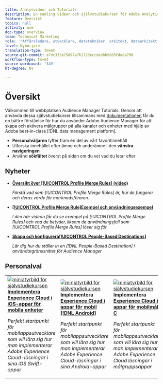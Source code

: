```yaml
---
title: Analysvideor och Tutorials
description: En samling videor och självstudiekurser för Adobe Analytics.
feature: Översikt
topics: null
activity: use
doc-type: overview
team: Technical Marketing
role: '"Affärsledare, utvecklare, datatekniker, arkitekt, dataarkitekt, administratör, ledare"'
level: Nybörjare
translation-type: tm+mt
source-git-commit: a7dc335e75697a7b1720eccdadbb9605fdeda798
workflow-type: tm+mt
source-wordcount: '349'
ht-degree: 8%

---
```



# Översikt

Välkommen till webbplatsen Audience Manager Tutorials.  Genom att använda dessa självstudiekurser tillsammans med [dokumentationen](https://experienceleague.adobe.com/docs/audience-manager/user-guide/aam-home.html) får du en bättre förståelse för hur du använder Adobe Audience Manager för att skapa och aktivera målgrupper på alla kanaler och enheter med hjälp av Adobe best-in-class [!DNL data management platform].

* **Personalväljaren** lyfter fram en del av vårt favoritinnehåll
* Utforska innehållet efter ämne och underämne i den **vänstra navigeringen**
* Använd **sökfältet** överst på sidan om du vet vad du letar efter

## Nyheter

* **[Översikt över  [!UICONTROL Profile Merge Rules] (video)](build-and-manage-audiences/profile-merge/overview-of-profile-merge-rules.md)**

   *Förstå vad som  [!UICONTROL Profile Merge Rules] är, hur de fungerar och deras värde för marknadsföraren.*

* **[[!UICONTROL Profile Merge Rule]Exempel och användningsexempel](build-and-manage-audiences/profile-merge/profile-merge-rule-examples-and-use-cases.md)**

   *I den här videon får du se exempel på  [!UICONTROL Profile Merge Rules] och vad de betyder, liksom de användningsfall som  [!UICONTROL Profile Merge Rules] löser sig för.*

* **[Skapa och konfigurera[!UICONTROL People-Based Destinations]](data-activation/people-based-destinations/create-and-configure-people-based-destinations.md)**

   *Lär dig hur du ställer in en  [!DNL People-Based Destination] i användargränssnittet för Audience Manager*

## Personalval

<table>
<tr>
  <td>
    <a href="https://docs.adobe.com/content/help/en/experience-cloud/implementing-in-mobile-ios-swift-apps-with-launch/index.html">
      <img alt="miniatyrbild för självstudiekursen"Implementera Experience Cloud i mobila iOS Swift-program"" src="assets/thumb_swift.png" />
    </a>
    <div>
      <a href="https://docs.adobe.com/content/help/en/experience-cloud/implementing-in-mobile-ios-swift-apps-with-launch/index.html">
    <strong>Implementera Experience Cloud i iOS-appar för mobila enheter</strong>
    </a>
    </div>
    <p>
    <em>Perfekt startpunkt för mobilappsutvecklare som vill lära sig hur man implementerar Adobe Experience Cloud-lösningar i sina iOS Swift-appar</em>
    <p>
  </td>
  <td>
    <a href="https://docs.adobe.com/content/help/en/experience-cloud/implementing-in-mobile-android-apps-with-launch/index.html">
      <img alt="miniatyrbild för självstudiekursen"Implementera Experience Cloud i mobila Android-program"" src="assets/thumb_android.png" />
    </a>
    <div>
      <a href="https://docs.adobe.com/content/help/en/experience-cloud/implementing-in-mobile-android-apps-with-launch/index.html">
    <strong>Implementera Experience Cloud i appar för mobil [!DNL Android]</strong>
    </a>
    </div>
    <p>
    <em>Perfekt startpunkt för mobilappsutvecklare som vill lära sig hur man implementerar Adobe Experience Cloud-lösningar i sina Android-appar</em>
    <p>
  </td>
  <td>
    <a href="https://docs.adobe.com/content/help/en/experience-cloud/implementing-in-mobile-ios-objective-c-apps-with-launch/index.html">
      <img alt="miniatyrbild för självstudiekursen"Implementera Experience Cloud i mobila mål-C-program"" src="assets/thumb_objective_c.png" />
    </a>
    <div>
      <a href="https://docs.adobe.com/content/help/en/experience-cloud/implementing-in-mobile-ios-objective-c-apps-with-launch/index.html">
    <strong>Implementera Experience Cloud i appar för mobilmål C</strong>
    </a>
    </div>
    <p>
    <em>Perfekt startpunkt för mobilappsutvecklare som vill lära sig hur man implementerar Adobe Experience Cloud lösningar i målgruppsappar</em>
    <p>
  </td>
</tr>
</table>

